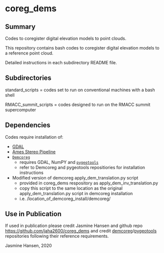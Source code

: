 # coreg_dems

## Summary
Codes to coregister digital elevation models to point clouds.

This repository contains bash codes to coregister digital elevation models to a reference point cloud.

Detailed instructions in each subdirectory README file.

## Subdirectories
standard_scripts = codes set  to run on conventional machines with a bash shell

RMACC_summit_scripts  = codes designed to run on the RMACC summit supercomputer

## Dependencies
Codes require installation of: 
- [GDAL](https://gdal.org/)
- [Ames Stereo Pipeline](https://ti.arc.nasa.gov/tech/asr/groups/intelligent-robotics/ngt/stereo/)
- [`Demcoreg`](https://github.com/dshean/demcoreg)
  - requires GDAL, NumPY and [`pygeotools`](https://github.com/dshean/pygeotools)
  - refer to Demcoreg and pygeotools repositiories for installation instructions
- Modified version of demcoreg apply_dem_translation.py script
  - provided in coreg_dems respository as apply_dem_inv_translation.py 
  - copy this script to the same location as the original apply_dem_translation.py script in demcoreg installation
  - i.e. /location_of_demcoreg_install/demcoreg/

## Use in Publication
If used in publication please credit Jasmine Hansen and github repo https://github.com/jaha2600/coreg_dems 
and credit [demcoreg](https://github.com/dshean/demcoreg)/[pygeotools](https://github.com/dshean/pygeotools) repositories following their reference requirements.

Jasmine Hansen, 2020
